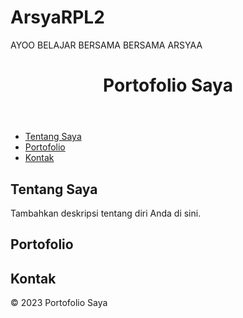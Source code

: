 # ArsyaRPL2
AYOO BELAJAR BERSAMA
BERSAMA ARSYAA




<!DOCTYPE html>
<html lang="en">
<head>
    <meta charset="UTF-8">
    <meta name="viewport" content="width=device-width, initial-scale=1.0">
    <link rel="stylesheet" href="index.css">
    <title>Website Portfolio</title>
    
</head>
<body>
    <header>
        <h1>Portofolio Saya</h1>
    </header>
    <nav>
        <ul>
            <li><a href="#about">Tentang Saya</a></li>
            <li><a href="#portfolio">Portofolio</a></li>
            <li><a href="#contact">Kontak</a></li>
        </ul>
    </nav>
    <main>
        <section id="about">
            <h2>Tentang Saya</h2>
            <p>Tambahkan deskripsi tentang diri Anda di sini.</p>
        </section>
        <section id="portfolio">
            <h2>Portofolio</h2>
            <!-- Daftar proyek Anda -->
        </section>
        <section id="contact">
            <h2>Kontak</h2>
            <!-- Formulir kontak atau informasi kontak -->
        </section>
    </main>
    <footer>
        &copy; 2023 Portofolio Saya
    </footer>
    <script src="index.js"></script>
</body>
</html>


